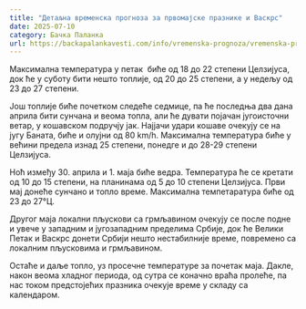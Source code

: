 ```yaml
---
title: "Детаљна временска прогноза за првомајске празнике и Васкрс"
date: 2025-07-10
category: Бачка Паланка
url: https://backapalankavesti.com/info/vremenska-prognoza/vremenska-prognoza-za-prvomajske-praznike-i-vaskrs/
---
```


Максимална температура у петак  биће од 18 до 22 степени Целзијуса,  док ће у суботу бити нешто топлије, од 20 до 25 степени, а у недељу од 23 до 27 степени.

Још топлије биће почетком следеће седмице, па ће последња два дана априла бити сунчана и веома топла, али ће дувати појачан југоисточни ветар, у кошавском подручју јак. Најјачи удари кошаве очекују се на југу Баната, биће и олујни од 80 km/h. Максимална температура биће у већини предела изнад 25 степени, понедге и до 28-29 степени Целзијуса.

Ноћ између 30. априла и 1. маја биће ведра. Температура ће се кретати од 10 до 15 степени, на планинама од 5 до 10 степени Целзијуса. Први мај донеће сунчано и топло време. Максимална темпетаратура биће од 23 до 27°Ц.

Другог маја локални пљускови са грмљавином очекују се после подне и увече у западним и југозападним пределима Србије, док ће Велики Петак и Васкрс донети Србији нешто нестабилније време, повремено са локалним пљусковима и грмљавином.

Остаће и даље топло, уз просечне температуре за почетак маја. Дакле, након веома хладног периода, од сутра се коначно враћа пролеће, па нас током предстојећих празника очекује време у складу са календаром.
